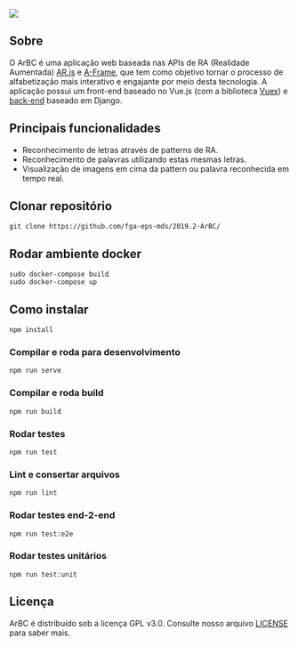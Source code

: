 ![](https://jlucassr.github.io/ArBC-Pages/imagens/logo.jpg)

## Sobre
 O ArBC é uma aplicação web baseada nas APIs de RA (Realidade Aumentada) [AR.js](https://github.com/jeromeetienne/AR.js/) e [A-Frame](https://aframe.io/), que tem como objetivo tornar o processo de alfabetização mais interativo e engajante por meio desta tecnologia.
 A aplicação possui um front-end baseado no Vue.js (com a biblioteca [Vuex](https://vuex.vuejs.org/)) e [back-end](https://github.com/fga-eps-mds/2019.2-ArBC-API/) baseado em Django.
 
## Principais funcionalidades
- Reconhecimento de letras através de patterns de RA.
- Reconhecimento de palavras utilizando estas mesmas letras.
- Visualização de imagens em cima da pattern ou palavra reconhecida em tempo real.
 
## Clonar repositório 
```
git clone https://github.com/fga-eps-mds/2019.2-ArBC/
```

## Rodar ambiente docker
```
sudo docker-compose build
sudo docker-compose up
``` 

## Como instalar
```
npm install
```

### Compilar e roda para desenvolvimento
```
npm run serve
```

### Compilar e roda build
```
npm run build
```

### Rodar testes
```
npm run test
```

### Lint e consertar arquivos
```
npm run lint
```

### Rodar testes end-2-end
```
npm run test:e2e
```

### Rodar testes unitários
```
npm run test:unit
```

## Licença
ArBC é distribuído sob a licença GPL v3.0. Consulte nosso arquivo [LICENSE](https://github.com/fga-eps-mds/2019.2-ArBC/blob/da5b0706c50af1bbc65694b5e0bf8d5d97d0e03b/LICENSE) para saber mais.
